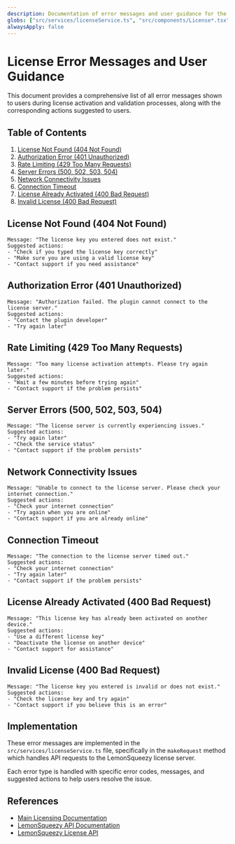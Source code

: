 ```yaml
---
description: Documentation of error messages and user guidance for the licensing system
globs: ["src/services/licenseService.ts", "src/components/License*.tsx"]
alwaysApply: false
---
```

# License Error Messages and User Guidance

This document provides a comprehensive list of all error messages shown to users during license activation and validation processes, along with the corresponding actions suggested to users.

## Table of Contents

1. [License Not Found (404 Not Found)](#license-not-found-404-not-found)
2. [Authorization Error (401 Unauthorized)](#authorization-error-401-unauthorized)
3. [Rate Limiting (429 Too Many Requests)](#rate-limiting-429-too-many-requests)
4. [Server Errors (500, 502, 503, 504)](#server-errors-500-502-503-504)
5. [Network Connectivity Issues](#network-connectivity-issues)
6. [Connection Timeout](#connection-timeout)
7. [License Already Activated (400 Bad Request)](#license-already-activated-400-bad-request)
8. [Invalid License (400 Bad Request)](#invalid-license-400-bad-request)

## License Not Found (404 Not Found)

```
Message: "The license key you entered does not exist."
Suggested actions:
- "Check if you typed the license key correctly"
- "Make sure you are using a valid license key"
- "Contact support if you need assistance"
```

## Authorization Error (401 Unauthorized)

```
Message: "Authorization failed. The plugin cannot connect to the license server."
Suggested actions:
- "Contact the plugin developer"
- "Try again later"
```

## Rate Limiting (429 Too Many Requests)

```
Message: "Too many license activation attempts. Please try again later."
Suggested actions:
- "Wait a few minutes before trying again"
- "Contact support if the problem persists"
```

## Server Errors (500, 502, 503, 504)

```
Message: "The license server is currently experiencing issues."
Suggested actions:
- "Try again later"
- "Check the service status"
- "Contact support if the problem persists"
```

## Network Connectivity Issues

```
Message: "Unable to connect to the license server. Please check your internet connection."
Suggested actions:
- "Check your internet connection"
- "Try again when you are online"
- "Contact support if you are already online"
```

## Connection Timeout

```
Message: "The connection to the license server timed out."
Suggested actions:
- "Check your internet connection"
- "Try again later"
- "Contact support if the problem persists"
```

## License Already Activated (400 Bad Request)

```
Message: "This license key has already been activated on another device."
Suggested actions:
- "Use a different license key"
- "Deactivate the license on another device"
- "Contact support for assistance"
```

## Invalid License (400 Bad Request)

```
Message: "The license key you entered is invalid or does not exist."
Suggested actions:
- "Check the license key and try again"
- "Contact support if you believe this is an error"
```

## Implementation

These error messages are implemented in the `src/services/licenseService.ts` file, specifically in the `makeRequest` method which handles API requests to the LemonSqueezy license server.

Each error type is handled with specific error codes, messages, and suggested actions to help users resolve the issue.

## References

- [Main Licensing Documentation](.cursor/docs/LICENSING.mdc)
- [LemonSqueezy API Documentation](https://docs.lemonsqueezy.com/api)
- [LemonSqueezy License API](https://docs.lemonsqueezy.com/api/license-api) 